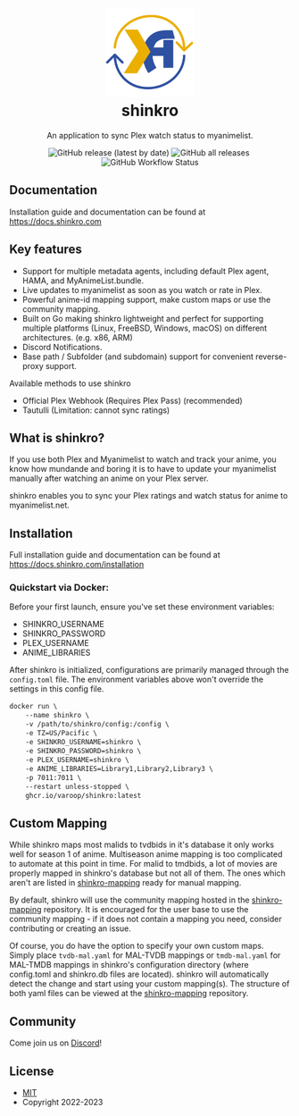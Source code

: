 <h1 align="center">
  <img alt="shinkro logo" src=".github/images/logo.png" width="160px"/><br/>
  shinkro
</h1>

<p align="center">An application to sync Plex watch status to myanimelist.</p>

<p align="center"><img alt="GitHub release (latest by date)" src="https://img.shields.io/github/v/release/varoOP/shinkro?style=for-the-badge">&nbsp;<img alt="GitHub all releases" src="https://img.shields.io/github/downloads/varoOP/shinkro/total?style=for-the-badge">&nbsp;<img alt="GitHub Workflow Status" src="https://img.shields.io/github/actions/workflow/status/varoOP/shinkro/release.yml?style=for-the-badge"></p>

## Documentation

Installation guide and documentation can be found at https://docs.shinkro.com

## Key features

- Support for multiple metadata agents, including default Plex agent, HAMA, and MyAnimeList.bundle.
- Live updates to myanimelist as soon as you watch or rate in Plex.
- Powerful anime-id mapping support, make custom maps or use the community mapping.
- Built on Go making shinkro lightweight and perfect for supporting multiple platforms (Linux, FreeBSD,
  Windows, macOS) on different architectures. (e.g. x86, ARM)
- Discord Notifications.
- Base path / Subfolder (and subdomain) support for convenient reverse-proxy support.

Available methods to use shinkro

- Official Plex Webhook (Requires Plex Pass) (recommended)
- Tautulli (Limitation: cannot sync ratings)

## What is shinkro?

If you use both Plex and Myanimelist to watch and track your anime, you know how mundande and boring it is to have to update your myanimelist manually after watching an anime on your Plex server.

shinkro enables you to sync your Plex ratings and watch status for anime to myanimelist.net.

## Installation

Full installation guide and documentation can be found at https://docs.shinkro.com/installation

### Quickstart via Docker:

Before your first launch, ensure you've set these environment variables:
- SHINKRO_USERNAME
- SHINKRO_PASSWORD
- PLEX_USERNAME
- ANIME_LIBRARIES

After shinkro is initialized, configurations are primarily managed through the `config.toml` file. The environment variables above won't override the settings in this config file.

```
docker run \
    --name shinkro \
    -v /path/to/shinkro/config:/config \
    -e TZ=US/Pacific \
    -e SHINKRO_USERNAME=shinkro \
    -e SHINKRO_PASSWORD=shinkro \
    -e PLEX_USERNAME=shinkro \
    -e ANIME_LIBRARIES=Library1,Library2,Library3 \
    -p 7011:7011 \
    --restart unless-stopped \
    ghcr.io/varoop/shinkro:latest
```

## Custom Mapping

While shinkro maps most malids to tvdbids in it's database it only works well for season 1 of anime. Multiseason anime mapping is too complicated to automate at this point in time. For malid to tmdbids, a lot of movies are properly mapped in shinkro's database but not all of them. The ones which aren't are listed in [shinkro-mapping](https://github.com/varoOP/shinkro-mapping) ready for manual mapping.

By default, shinkro will use the community mapping hosted in the [shinkro-mapping](https://github.com/varoOP/shinkro-mapping) repository. It is encouraged for the user base to use the community mapping - if it does not contain a mapping you need, consider contributing or creating an issue. 

Of course, you do have the option to specify your own custom maps. Simply place `tvdb-mal.yaml` for MAL-TVDB mappings or `tmdb-mal.yaml` for MAL-TMDB mappings in shinkro's configuration directory (where config.toml and shinkro.db files are located). shinkro will automatically detect the change and start using your custom mapping(s). The structure of both yaml files can be viewed at the [shinkro-mapping](https://github.com/varoOP/shinkro-mapping) repository.

## Community

Come join us on [Discord](https://discord.gg/ZkYdfNgbAT)!

## License

* [MIT](https://mit-license.org/)
* Copyright 2022-2023